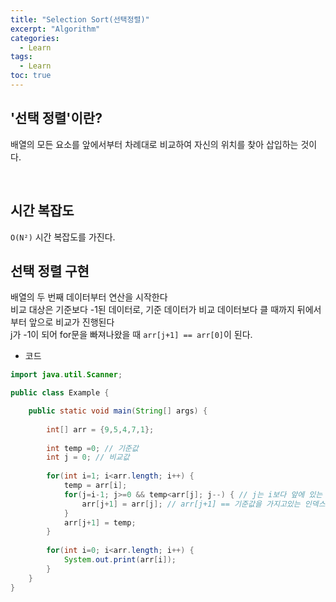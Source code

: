 ```yaml
---
title: "Selection Sort(선택정렬)"
excerpt: "Algorithm"
categories: 
  - Learn
tags: 
  - Learn
toc: true
---
```



## '선택 정렬'이란?

배열의 모든 요소를 앞에서부터 차례대로 비교하여 자신의 위치를 찾아 삽입하는 것이다.<br>


<br>


## 시간 복잡도

`O(N²)` 시간 복잡도를 가진다.


## 선택 정렬 구현


배열의 두 번째 데이터부터 연산을 시작한다<br>
비교 대상은 기준보다 -1된 데이터로, 기준 데이터가 비교 데이터보다 클 때까지 뒤에서부터 앞으로 비교가 진행된다<br>
j가 -1이 되어 for문을 빠져나왔을 때 `arr[j+1] == arr[0]`이 된다.<br>



- 코드

```java
import java.util.Scanner;

public class Example {

	public static void main(String[] args) {
		
		int[] arr = {9,5,4,7,1};
		
		int temp =0; // 기준값
		int j = 0; // 비교값
		
		for(int i=1; i<arr.length; i++) {
			temp = arr[i];
			for(j=i-1; j>=0 && temp<arr[j]; j--) { // j는 i보다 앞에 있는 index
				arr[j+1] = arr[j]; // arr[j+1] == 기준값을 가지고있는 인덱스
			}
			arr[j+1] = temp;
		}
		
		for(int i=0; i<arr.length; i++) {
			System.out.print(arr[i]);
		}
	}
}
```

<br><br>